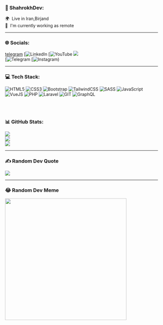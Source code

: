 ### 💫 ShahrokhDev:
🌍  Live in Iran,Birjand<br>
🚀  I'm currently working as remote<br>

<hr />


### 🌐 Socials:
 <a href="https://t.me/shahrokhdev">telegram</a>
[![LinkedIn]()  [![YouTube]()
![](https://t.me/shahrokhdev)<br/>
[![Telegram]([(https://t.me/shahrokhdev))
[![Instagram](https://www.instagram.com/shahrokh_gh_82/))

<hr />

### 💻 Tech Stack:
 ![HTML5](https://img.shields.io/badge/html5-%23E34F26.svg?style=for-the-badge&logo=html5&logoColor=white)  ![CSS3](https://img.shields.io/badge/css3-%231572B6.svg?style=for-the-badge&logo=css3&logoColor=white)  ![Bootstrap](https://img.shields.io/badge/bootstrap-%238511FA.svg?style=for-the-badge&logo=bootstrap&logoColor=white) ![TailwindCSS](https://img.shields.io/badge/tailwindcss-%2338B2AC.svg?style=for-the-badge&logo=tailwind-css&logoColor=white)  ![SASS](https://img.shields.io/badge/SASS-hotpink.svg?style=for-the-badge&logo=SASS&logoColor=white)  ![JavaScript](https://img.shields.io/badge/javascript-%23323330.svg?style=for-the-badge&logo=javascript&logoColor=%23F7DF1E) ![VueJS](https://img.shields.io/badge/MongoDB-%234ea94b.svg?style=for-the-badge&logo=mongodb&logoColor=white)  ![PHP](https://img.shields.io/badge/redux-%23593d88.svg?style=for-the-badge&logo=redux&logoColor=white)  ![Laravel](https://img.shields.io/badge/Laravel-FF2D20?style=for-the-badge&logo=laravel&logoColor=white)   ![GIT](https://img.shields.io/badge/Git-fc6d26?style=for-the-badge&logo=git&logoColor=white) 
![GraphQL](https://img.shields.io/badge/-GraphQL-E10098?style=for-the-badge&logo=graphql&logoColor=white)

<br> 
<br>

### 📊 GitHub Stats:
![](https://github-readme-stats.vercel.app/api?username=kalagar&theme=dark&hide_border=false&include_all_commits=true&count_private=true)<br/>
![](https://github-readme-streak-stats.herokuapp.com/?user=kalagar&theme=dark&hide_border=false)<br/>
![](https://github-readme-stats.vercel.app/api/top-langs/?username=kalagar&theme=dark&hide_border=false&include_all_commits=true&count_private=true&layout=compact)

<hr />

### ✍️ Random Dev Quote
![](https://quotes-github-readme.vercel.app/api?type=horizontal&theme=gruvbox)

<hr />

### 😂 Random Dev Meme
<img src='https://randommeme-five.vercel.app/' style="height: 400px;"/>

<!-- Proudly created with GPRM ( https://gprm.itsvg.in ) -->
